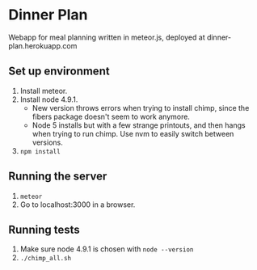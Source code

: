 # Dinner Plan
Webapp for meal planning written in meteor.js, deployed at dinner-plan.herokuapp.com

## Set up environment
1. Install meteor.
2. Install node 4.9.1. 
   - New version throws errors when trying to install chimp, since the fibers package doesn't seem to work anymore. 
   - Node 5 installs but with a few strange printouts, and then hangs when trying to run chimp.
   Use nvm to easily switch between versions.
3. `npm install`

## Running the server

1. `meteor`
2. Go to localhost:3000 in a browser.

## Running tests

1. Make sure node 4.9.1 is chosen with `node --version`
2. `./chimp_all.sh`
